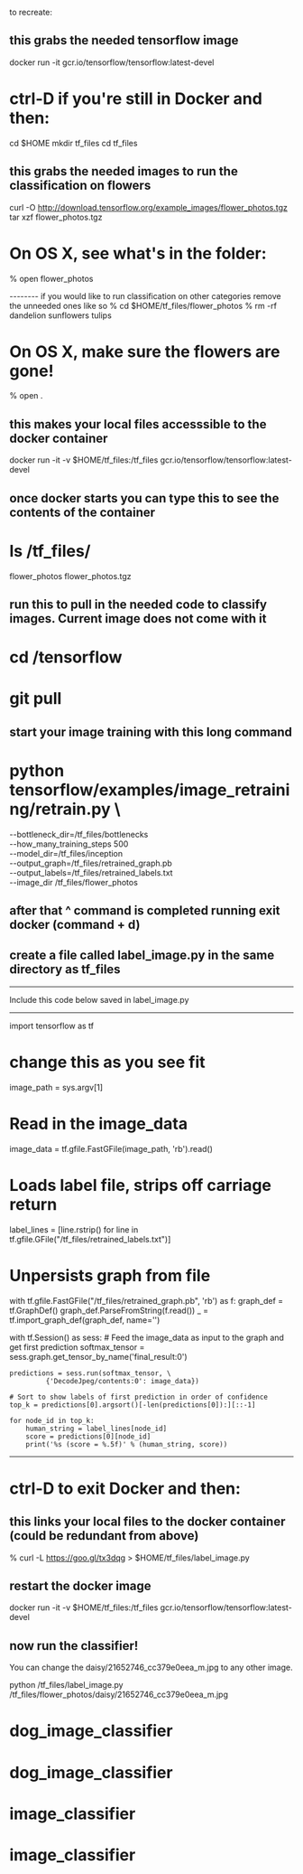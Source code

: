to recreate: 

## this grabs the needed tensorflow image 
docker run -it gcr.io/tensorflow/tensorflow:latest-devel
# ctrl-D if you're still in Docker and then:
 cd $HOME
 mkdir tf_files
 cd tf_files
 ## this grabs the needed images to run the classification on flowers
 curl -O http://download.tensorflow.org/example_images/flower_photos.tgz
 tar xzf flower_photos.tgz

# On OS X, see what's in the folder:
% open flower_photos


-------- if you would like to run classification on other categories remove the unneeded ones like so
% cd $HOME/tf_files/flower_photos
% rm -rf dandelion sunflowers tulips

# On OS X, make sure the flowers are gone!
% open .

## this makes your local files accesssible to the docker container
docker run -it -v $HOME/tf_files:/tf_files  gcr.io/tensorflow/tensorflow:latest-devel


## once docker starts you can type this to see the contents of the container

# ls /tf_files/
flower_photos  flower_photos.tgz

## run this to pull in the needed code to classify images. Current image does not come with it 
# cd /tensorflow
# git pull

## start your image training with this long command 

# python tensorflow/examples/image_retraining/retrain.py \
--bottleneck_dir=/tf_files/bottlenecks \
--how_many_training_steps 500 \
--model_dir=/tf_files/inception \
--output_graph=/tf_files/retrained_graph.pb \
--output_labels=/tf_files/retrained_labels.txt \
--image_dir /tf_files/flower_photos

## after that ^ command is completed running exit docker (command + d)
## create a file called label_image.py in the same directory as tf_files

__________________________________________________________________________________________________________________

Include this code below saved in label_image.py

__________________________________________________________________________________________________________________

import tensorflow as tf

# change this as you see fit
image_path = sys.argv[1]

# Read in the image_data
image_data = tf.gfile.FastGFile(image_path, 'rb').read()

# Loads label file, strips off carriage return
label_lines = [line.rstrip() for line 
                   in tf.gfile.GFile("/tf_files/retrained_labels.txt")]

# Unpersists graph from file
with tf.gfile.FastGFile("/tf_files/retrained_graph.pb", 'rb') as f:
    graph_def = tf.GraphDef()
    graph_def.ParseFromString(f.read())
    _ = tf.import_graph_def(graph_def, name='')

with tf.Session() as sess:
    # Feed the image_data as input to the graph and get first prediction
    softmax_tensor = sess.graph.get_tensor_by_name('final_result:0')
    
    predictions = sess.run(softmax_tensor, \
             {'DecodeJpeg/contents:0': image_data})
    
    # Sort to show labels of first prediction in order of confidence
    top_k = predictions[0].argsort()[-len(predictions[0]):][::-1]
    
    for node_id in top_k:
        human_string = label_lines[node_id]
        score = predictions[0][node_id]
        print('%s (score = %.5f)' % (human_string, score))


__________________________________________________________________________________________________________________


# ctrl-D to exit Docker and then:

## this links your local files to the docker container (could be redundant from above)
% curl -L https://goo.gl/tx3dqg > $HOME/tf_files/label_image.py 

## restart the docker image 
docker run -it -v $HOME/tf_files:/tf_files  gcr.io/tensorflow/tensorflow:latest-devel 

## now run the classifier!

You can change the daisy/21652746_cc379e0eea_m.jpg to any other image.

python /tf_files/label_image.py /tf_files/flower_photos/daisy/21652746_cc379e0eea_m.jpg



# dog_image_classifier
# dog_image_classifier
# image_classifier
# image_classifier
